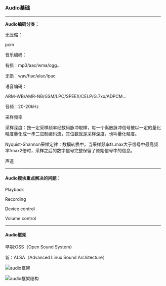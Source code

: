 ### Audio基础

---

**Audio编码分类：**

无压缩：

pcm

音乐编码：

有损：mp3/aac/wma/ogg...

无损：wav/flac/alac/lpac

语音编码：

ARM-WB/AMR-NB/GSM/LPC/SPEEX/CELP/G.7xx/ADPCM...



音频：20-20kHz

采样频率

采样深度：按一定采样频率经数码脉冲取样，每一个离散脉冲信号被以一定的量化精度量化成一串二进制编码流，其位数就是采样深度，也叫量化精度。

Nyquist-Shannon采样定律：数模转换中，当采样频率fs.max大于信号中最高频率fmax2倍时，采样之后的数字信号完整保留了原始信号中的信息。

声道

---

#### Audio模块重点解决的问题：

Playback

Recording

Device control

Volume control

---

#### Audio框架

早期:OSS（Open Sound System）

新：ALSA（Advanced Linux Sound Architecture）



![audio框架](https://imagestypora.oss-cn-hangzhou.aliyuncs.com/imagestypora.oss-cn-hangzhou.aliyuncs.comimagestypora.oss-cn-hangzhou.aliyuncs.comimage-20210817103651497.png)



![audio框架结构](https://imagestypora.oss-cn-hangzhou.aliyuncs.com/imagestypora.oss-cn-hangzhou.aliyuncs.comimagestypora.oss-cn-hangzhou.aliyuncs.comimage-20210817103727491.png)
